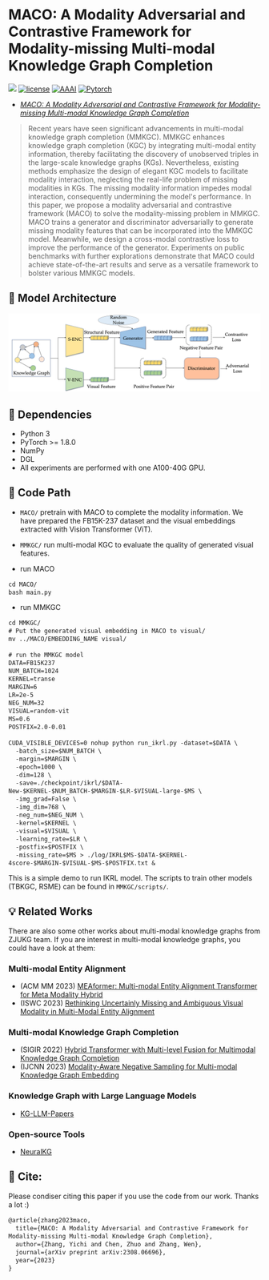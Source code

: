 # MACO: A Modality Adversarial and Contrastive Framework for Modality-missing Multi-modal Knowledge Graph Completion
![](https://img.shields.io/badge/version-1.0.1-blue)
[![license](https://img.shields.io/github/license/mashape/apistatus.svg?maxAge=2592000)](https://github.com/zjukg/MACO/main/LICENSE)
[![AAAI](https://img.shields.io/badge/NLPCC'23-brightgreen)](http://tcci.ccf.org.cn/conference/2023/)
[![Pytorch](https://img.shields.io/badge/PyTorch-%23EE4C2C.svg?e&logo=PyTorch&logoColor=white)](https://pytorch.org/)
 - [*MACO: A Modality Adversarial and Contrastive Framework for Modality-missing Multi-modal Knowledge Graph Completion*](https://arxiv.org/abs/2308.06696)

> Recent years have seen significant advancements in multi-modal knowledge graph completion (MMKGC). MMKGC enhances knowledge graph completion (KGC) by integrating multi-modal entity information, thereby facilitating the discovery of unobserved triples in the large-scale knowledge graphs (KGs). Nevertheless, existing methods emphasize the design of elegant KGC models to facilitate modality interaction, neglecting the real-life problem of missing modalities in KGs. The missing modality information impedes modal interaction, consequently undermining the model's performance. In this paper, we propose a modality adversarial and contrastive framework (MACO) to solve the modality-missing problem in MMKGC. MACO trains a generator and discriminator adversarially to generate missing modality features that can be incorporated into the MMKGC model. Meanwhile, we design a cross-modal contrastive loss to improve the performance of the generator. Experiments on public benchmarks with further explorations demonstrate that MACO could achieve state-of-the-art results and serve as a versatile framework to bolster various MMKGC models.


## 🌈 Model Architecture
![Model_architecture](figure/model.png)

## 🔬 Dependencies
- Python 3
- PyTorch >= 1.8.0
- NumPy
- DGL
- All experiments are performed with one A100-40G GPU.

## 📕 Code Path
- `MACO/` pretrain with MACO to complete the modality information. We have prepared the FB15K-237 dataset and the visual embeddings extracted with Vision Transformer (ViT).
- `MMKGC/` run multi-modal KGC to evaluate the quality of generated visual features.

- run MACO
```shell
cd MACO/
bash main.py
```

- run MMKGC
```shell
cd MMKGC/
# Put the generated visual embedding in MACO to visual/ 
mv ../MACO/EMBEDDING_NAME visual/

# run the MMKGC model
DATA=FB15K237
NUM_BATCH=1024
KERNEL=transe
MARGIN=6
LR=2e-5
NEG_NUM=32
VISUAL=random-vit
MS=0.6
POSTFIX=2.0-0.01

CUDA_VISIBLE_DEVICES=0 nohup python run_ikrl.py -dataset=$DATA \
  -batch_size=$NUM_BATCH \
  -margin=$MARGIN \
  -epoch=1000 \
  -dim=128 \
  -save=./checkpoint/ikrl/$DATA-New-$KERNEL-$NUM_BATCH-$MARGIN-$LR-$VISUAL-large-$MS \
  -img_grad=False \
  -img_dim=768 \
  -neg_num=$NEG_NUM \
  -kernel=$KERNEL \
  -visual=$VISUAL \
  -learning_rate=$LR \
  -postfix=$POSTFIX \
  -missing_rate=$MS > ./log/IKRL$MS-$DATA-$KERNEL-4score-$MARGIN-$VISUAL-$MS-$POSTFIX.txt &
```
This is a simple demo to run IKRL model. The scripts to train other models (TBKGC, RSME) can be found in `MMKGC/scripts/`.

## 💡 Related Works
There are also some other works about multi-modal knowledge graphs from ZJUKG team. If you are interest in multi-modal knowledge graphs, you could have a look at them:

### Multi-modal Entity Alignment
- (ACM MM 2023) [MEAformer: Multi-modal Entity Alignment Transformer for Meta Modality Hybrid](https://github.com/zjukg/MEAformer)
- (ISWC 2023) [Rethinking Uncertainly Missing and Ambiguous Visual Modality in Multi-Modal Entity Alignment](https://github.com/zjukg/UMAEA)

### Multi-modal Knowledge Graph Completion
- (SIGIR 2022) [Hybrid Transformer with Multi-level Fusion for Multimodal Knowledge Graph Completion](https://github.com/zjukg/MKGformer)
- (IJCNN 2023) [Modality-Aware Negative Sampling for Multi-modal Knowledge Graph Embedding](https://github.com/zjukg/MANS)

### Knowledge Graph with Large Language Models
- [KG-LLM-Papers](https://github.com/zjukg/KG-LLM-Papers)

### Open-source Tools
- [NeuralKG](https://github.com/zjukg/NeuralKG)

## 🤝 Cite:
Please condiser citing this paper if you use the code from our work.
Thanks a lot :)

```bigquery
@article{zhang2023maco,
  title={MACO: A Modality Adversarial and Contrastive Framework for Modality-missing Multi-modal Knowledge Graph Completion},
  author={Zhang, Yichi and Chen, Zhuo and Zhang, Wen},
  journal={arXiv preprint arXiv:2308.06696},
  year={2023}
}
```
